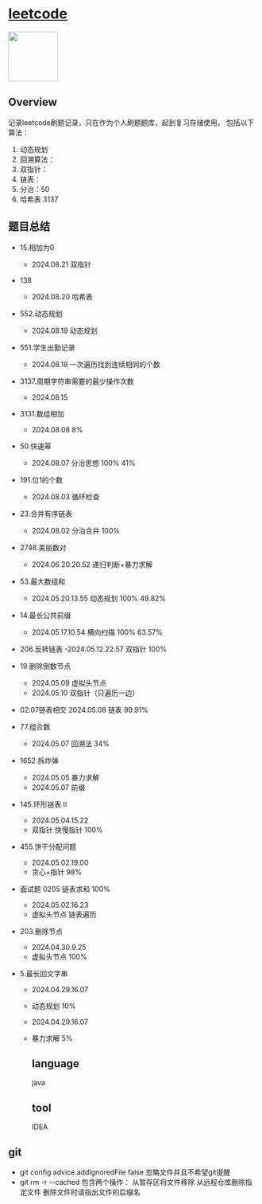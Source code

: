 # [leetcode](https://leetcode.cn/)

<img src="https://th.bing.com/th/id/R.fc72ca4bf7062065634d943eb9e3a5ab?rik=QKkQ1hnasxs2kg&riu=http%3a%2f%2fjuzertech.com%2fwp-content%2fuploads%2f2021%2f06%2fLeetCode.jpg&ehk=yARv%2feQyixEo9ORz%2bJB5LiVHNQ48zwqt%2bgc3yLtxyLo%3d&risl=&pid=ImgRaw&r=0" width="100" height="100">

## Overview

记录leetcode刷题记录，只在作为个人刷题题库，起到复习存储使用。
包括以下算法：

1. 动态规划
2. 回溯算法：
3. 双指针：
4. 链表：
5. 分治：50 
6. 哈希表 3137

## 题目总结

- 15.相加为0
  - 2024.08.21 双指针
- 138
  - 2024.08.20 哈希表

- 552.动态规划
  
  - 2024.08.19 动态规划

- 551.学生出勤记录
  
  - 2024.08.18 一次遍历找到连续相同的个数

- 3137.周期字符串需要的最少操作次数
  
  - 2024.08.15 

- 3131.数组相加
  
  - 2024.08.08 8%

- 50.快速幂
  
  - 2024.08.07 分治思想 100% 41%

- 191.位1的个数
  
  - 2024.08.03 循环检查

- 23.合并有序链表
  
  - 2024.08.02 分治合并 100%

- 2748.美丽数对
  
  - 2024.06.20.20.52 递归判断+暴力求解

- 53.最大数组和
  
  - 2024.05.20.13.55 动态规划 100% 49.82%

- 14.最长公共前缀
  
  - 2024.05.17.10.54 横向扫描 100% 63.57%

- 206.反转链表
  -2024.05.12.22.57 双指针 100%

- 19.删除倒数节点
  
  - 2024.05.09 虚拟头节点
  - 2024.05.10 双指针（只遍历一边）

- 02.07链表相交
  2024.05.08 链表 99.91%

- 77.组合数
  
  - 2024.05.07 回溯法 34%

- 1652.拆炸弹
  
  - 2024.05.05 暴力求解
  - 2024.05.07 前缀

- 145.环形链表 II
  
  - 2024.05.04.15.22
  - 双指针 快慢指针 100%

- 455.饼干分配问题
  
  - 2024.05.02.19.00
  - 贪心+指针 98%

- 面试题 0205 链表求和 100%
  
  - 2024.05.02.16.23
  - 虚拟头节点 链表遍历

- 203.删除节点
  
  - 2024.04.30.9.25
  - 虚拟头节点 100%

- 5.最长回文字串
  
  - 2024.04.29.16.07
  - 动态规划  10%
  - 2024.04.29.16.07
  - 暴力求解  5%
    
    ## language
    
    java
    
    ## tool
    
    IDEA

## git

- git config advice.addIgnoredFile false 忽略文件并且不希望git提醒
- git rm -r --cached  包含两个操作： 从暂存区将文件移除 从远程仓库删除指定文件 删除文件时请指出文件的后缀名
